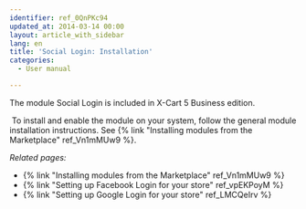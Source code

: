 ```yaml
---
identifier: ref_0QnPKc94
updated_at: 2014-03-14 00:00
layout: article_with_sidebar
lang: en
title: 'Social Login: Installation'
categories:
  - User manual

---
```



The module Social Login is included in X-Cart 5 Business edition. 

 To install and enable the module on your system, follow the general module installation instructions. See {% link "Installing modules from the Marketplace" ref_Vn1mMUw9 %}.

_Related pages:_

*   {% link "Installing modules from the Marketplace" ref_Vn1mMUw9 %}
*   {% link "Setting up Facebook Login for your store" ref_vpEKPoyM %}
*   {% link "Setting up Google Login for your store" ref_LMCQeIrv %}